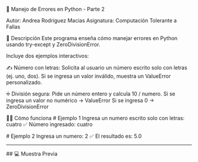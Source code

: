 🐍 Manejo de Errores en Python - Parte 2

Autor: Andrea Rodriguez Macias
Asignatura: Computación Tolerante a Fallas

📌 Descripción
Este programa enseña cómo manejar errores en Python usando try-except y ZeroDivisionError.

Incluye dos ejemplos interactivos:

✍️ Número con letras: Solicita al usuario un número escrito solo con letras (ej. uno, dos).
Si se ingresa un valor inválido, muestra un ValueError personalizado.

➗ División segura: Pide un número entero y calcula 10 / numero.
Si se ingresa un valor no numérico → ValueError
Si se ingresa 0 → ZeroDivisionError

🏃‍♂️ Cómo funciona
\# Ejemplo 1
Ingresa un numero escrito solo con letras: cuatro
✅ Número ingresado: cuatro

\# Ejemplo 2
Ingresa un numero: 2
✅ El resultado es: 5.0

---

\## 💻 Muestra Previa

